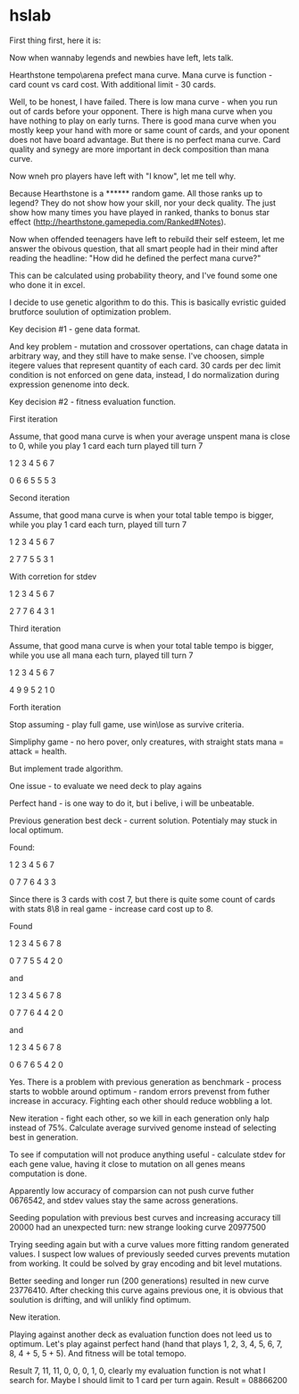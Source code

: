 # hslab
First thing first, here it is:

Now when wannaby legends and newbies have left, lets talk.

Hearthstone tempo\arena prefect mana curve.
Mana curve is function - card count vs card cost. 
With additional limit - 30 cards.

Well, to be honest, I have failed. There is low mana curve - when you run out of cards before your opponent. There is high mana curve when you have nothing to play on early turns. There is good mana curve when you mostly keep your hand with more or same count of cards, and your oponent does not have board advantage. But there is no perfect mana curve. Card quality and synegy are more important in deck composition than mana curve.

Now wneh pro players have left with "I know", let me tell why.

Because Hearthstone is a ****** random game. All those ranks up to legend? They do not show how your skill, nor your deck quality. The just show how many times you have played in ranked, thanks to bonus star effect (http://hearthstone.gamepedia.com/Ranked#Notes).

Now when offended teenagers have left to rebuild their self esteem, let me answer the obivous question, that all smart people had in their mind after reading the headline:
"How did he defined the perfect mana curve?"



This can be calculated using probability theory, and I've found some one who done it in excel.

I decide to use genetic algorithm to do this. This is basically evristic guided brutforce soulution of optimization problem.

Key decision #1 - gene data format.

And key problem - mutation and crossover opertations, can chage datata in arbitrary way, and they still have to make sense.
I've choosen, simple itegere values that represent quantity of each card.
30 cards per dec limit condition is not enforced on gene data, instead, I do normalization during expression genenome into deck.

Key decision #2 - fitness evaluation function.

First iteration

Assume, that good mana curve is when your average unspent mana is close to 0, while you play 1 card each turn played till turn 7


1 2 3 4 5 6 7

0 6 6 5 5 5 3

Second iteration

Assume, that good mana curve is when your total table tempo is bigger, while you play 1 card each turn, played till turn 7

1 2 3 4 5 6 7

2 7 7 5 5 3 1

With corretion for stdev

1 2 3 4 5 6 7

2 7 7 6 4 3 1

Third iteration

Assume, that good mana curve is when your total table tempo is bigger, while you use all mana each turn, played till turn 7

1 2 3 4 5 6 7

4 9 9 5 2 1 0

Forth iteration

Stop assuming - play full game, use win\lose as survive criteria. 

Simpliphy game - no hero pover, only creatures, with straight stats mana = attack = health.

But implement trade algorithm.

One issue - to evaluate we need deck to play agains

Perfect hand - is one way to do it, but i belive, i will be unbeatable.

Previous generation best deck - current solution. Potentialy may stuck in local optimum.

Found:

1 2 3 4 5 6 7

0 7 7 6 4 3 3

Since there is 3 cards with cost 7, but there is quite some count of cards with stats 8\8 in real game - increase card cost up to 8.

Found

1 2 3 4 5 6 7 8

0 7 7 5 5 4 2 0 

and

1 2 3 4 5 6 7 8

0 7 7 6 4 4 2 0 

and 

1 2 3 4 5 6 7 8

0 6 7 6 5 4 2 0

Yes. There is a problem with previous generation as benchmark - process starts to wobble around optimum - random errors prevenst from futher increase in accuracy. Fighting each other should reduce wobbling a lot.

New iteration - fight each other, so we kill in each generation only halp instead of 75%. Calculate average survived genome instead of selecting best in generation.

To see if computation will not produce anything useful - calculate stdev for each gene value, having it close to mutation on all genes means computation is done.

Apparently low accuracy of comparsion can not push curve futher 0676542, and stdev values stay the same across generations.

Seeding population with previous best curves and increasing accuracy till 20000 had an unexpected turn: new strange looking curve 20977500

Trying seeding again but with a curve values more fitting random generated values. 
I suspect low walues of previously seeded curves prevents mutation from working. It could be solved by gray encoding and bit level mutations.

Better seeding and longer run (200 generations) resulted in new curve 23776410. After checking this curve agains previous one, it is obvious that soulution is drifting, and will unlikly find optimum.

New iteration.

Playing against another deck as evaluation function does not leed us to optimum.
Let's play against perfect hand (hand that plays 1, 2, 3, 4, 5, 6, 7, 8, 4 + 5, 5 + 5).
And fitness will be total temopo.

Result 7, 11, 11, 0, 0, 0, 1, 0, clearly my evaluation function is not what I search for.
Maybe I should limit to 1 card per turn again. Result = 08866200
